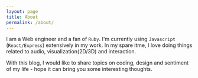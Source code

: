 ```yaml
---
layout: page
title: About
permalink: /about/
---
```


I am a Web engineer and a fan of `Ruby`. I'm currently using `Javascript` (`React/Express`) extensively in my work. In my spare itme, I love doing things related to audio, visualization(2D/3D) and interaction.

With this blog, I would like to share topics on coding, design and sentiment of my life - hope it can bring you some interesting thoughts.
